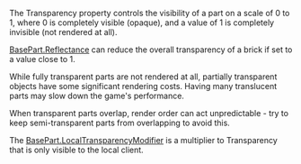 The Transparency property controls the visibility of a part on a scale of
0 to 1, where 0 is completely visible (opaque), and a value of 1 is
completely invisible (not rendered at all).

[BasePart.Reflectance](https://create.roblox.com/docs/reference/engine/classes/BasePart#Reflectance) can reduce the overall transparency of a brick if
set to a value close to 1.

While fully transparent parts are not rendered at all, partially
transparent objects have some significant rendering costs. Having many
translucent parts may slow down the game's performance.

When transparent parts overlap, render order can act unpredictable - try
to keep semi-transparent parts from overlapping to avoid this.

The [BasePart.LocalTransparencyModifier](https://create.roblox.com/docs/reference/engine/classes/BasePart#LocalTransparencyModifier) is a multiplier to Transparency
that is only visible to the local client.